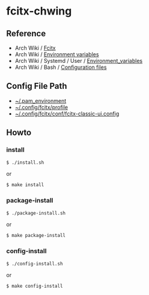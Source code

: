 
# fcitx-chwing


## Reference

* Arch Wiki / [Fcitx](https://wiki.archlinux.org/index.php/fcitx)
* Arch Wiki / [Environment variables](https://wiki.archlinux.org/index.php/environment_variables)
* Arch Wiki / Systemd / User / [Environment_variables](https://wiki.archlinux.org/index.php/Systemd/User#Environment_variables)
* Arch Wiki / Bash / [Configuration files](https://wiki.archlinux.org/index.php/Bash#Configuration_files)


## Config File Path

* [~/.pam_environment](config/fcitx/.pam_environment)
* [~/.config/fcitx/profile](config/fcitx/profile)
* [~/.config/fcitx/conf/fcitx-classic-ui.config](config/fcitx/conf/fcitx-classic-ui.config)


## Howto


### install

``` sh
$ ./install.sh
```

or

``` sh
$ make install
```


### package-install

``` sh
$ ./package-install.sh
```

or

``` sh
$ make package-install
```


### config-install

``` sh
$ ./config-install.sh
```

or

``` sh
$ make config-install
```
